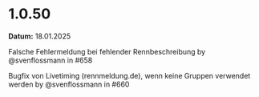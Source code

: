 # 1.0.50

**Datum:** 18.01.2025

Falsche Fehlermeldung bei fehlender Rennbeschreibung by @svenflossmann in #658

Bugfix von Livetiming (rennmeldung.de), wenn keine Gruppen verwendet werden by @svenflossmann in #660
